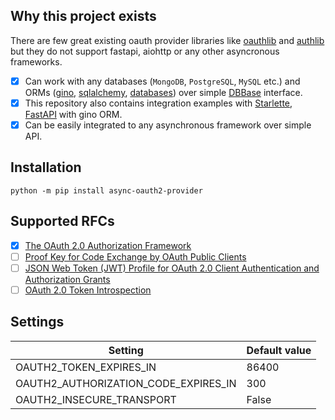 ## Why this project exists

There are few great existing oauth provider libraries like [oauthlib](https://github.com/oauthlib/oauthlib) and [authlib](https://github.com/lepture/authlib) but they do not support fastapi, aiohttp or any other asyncronous frameworks.

- [x] Can work with any databases (`MongoDB`, `PostgreSQL`, `MySQL` etc.) and ORMs ([gino](https://python-gino.org/), [sqlalchemy](https://www.sqlalchemy.org/), [databases](https://pypi.org/project/databases/)) over simple [DBBase](https://github.com/aliev/async-oauth2-provider/blob/master/src/async_oauth2_provider/db.py) interface.
- [x] This repository also contains integration examples with [Starlette](https://www.starlette.io/), [FastAPI](https://fastapi.tiangolo.com/) with gino ORM.
- [x] Can be easily integrated to any asynchronous framework over simple API.

## Installation

```
python -m pip install async-oauth2-provider
```

## Supported RFCs

- [x] [The OAuth 2.0 Authorization Framework](https://tools.ietf.org/html/rfc6749)
- [ ] [Proof Key for Code Exchange by OAuth Public Clients](https://tools.ietf.org/html/rfc7636)
- [ ] [JSON Web Token (JWT) Profile for OAuth 2.0 Client Authentication and Authorization Grants](https://tools.ietf.org/html/rfc7523)
- [ ] [OAuth 2.0 Token Introspection](https://tools.ietf.org/html/rfc7662)

## Settings

| Setting                               | Default value |
| ------------------------------------- | ------------- |
| OAUTH2_TOKEN_EXPIRES_IN               | 86400         |
| OAUTH2_AUTHORIZATION_CODE_EXPIRES_IN  | 300           |
| OAUTH2_INSECURE_TRANSPORT             | False         |
